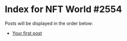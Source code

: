 # Index for NFT World #2554
Posts will be displayed in the order below:

- [Your first post](./001-first.md)

